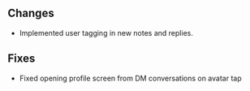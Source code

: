 ## Changes
- Implemented user tagging in new notes and replies.

## Fixes
- Fixed opening profile screen from DM conversations on avatar tap